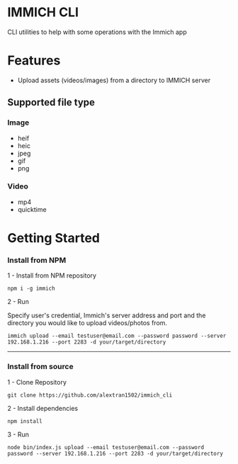# IMMICH CLI

CLI utilities to help with some operations with the Immich app

# Features

- Upload assets (videos/images) from a directory to IMMICH server

## Supported file type

### Image

- heif
- heic
- jpeg
- gif
- png

### Video

- mp4
- quicktime

# Getting Started

### Install from NPM

1 - Install from NPM repository

```
npm i -g immich
```

2 - Run

Specify user's credential, Immich's server address and port and the directory you would like to upload videos/photos from.

```
immich upload --email testuser@email.com --password password --server 192.168.1.216 --port 2283 -d your/target/directory
```

---

### Install from source

1 - Clone Repository

```
git clone https://github.com/alextran1502/immich_cli
```

2 - Install dependencies

```
npm install
```

3 - Run

```
node bin/index.js upload --email testuser@email.com --password password --server 192.168.1.216 --port 2283 -d your/target/directory
```

